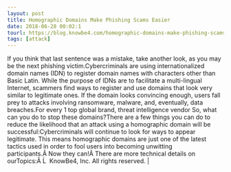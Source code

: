 ```yaml
---
layout: post
title: Homographic Domains Make Phishing Scams Easier
date: 2018-06-28 00:02:1
tourl: https://blog.knowbe4.com/homographic-domains-make-phishing-scams-easier
tags: [attack]
---
```

If you think that last sentence was a mistake, take another look, as you may be the next phishing victim.Cybercriminals are using internationalized domain names (IDN) to register domain names with characters other than Basic Latin. While the purpose of IDNs are to facilitate a multi-lingual Internet, scammers find ways to register and use domains that look very similar to legitimate ones. If the domain looks convincing enough, users fall prey to attacks involving ransomware, malware, and, eventually, data breaches.For every 1 top global brand, threat intelligence vendor So, what can you do to stop these domains?There are a few things you can do to reduce the likelihood that an attack using a homographic domain will be successful:Cybercriminals will continue to look for ways to appear legitimate. This means homographic domains are just one of the latest tactics used in order to fool users into becoming unwitting participants.Â Now they can!Â There are more technical details on ourTopics:Â Ĺ  KnowBe4, Inc. All rights reserved. | 